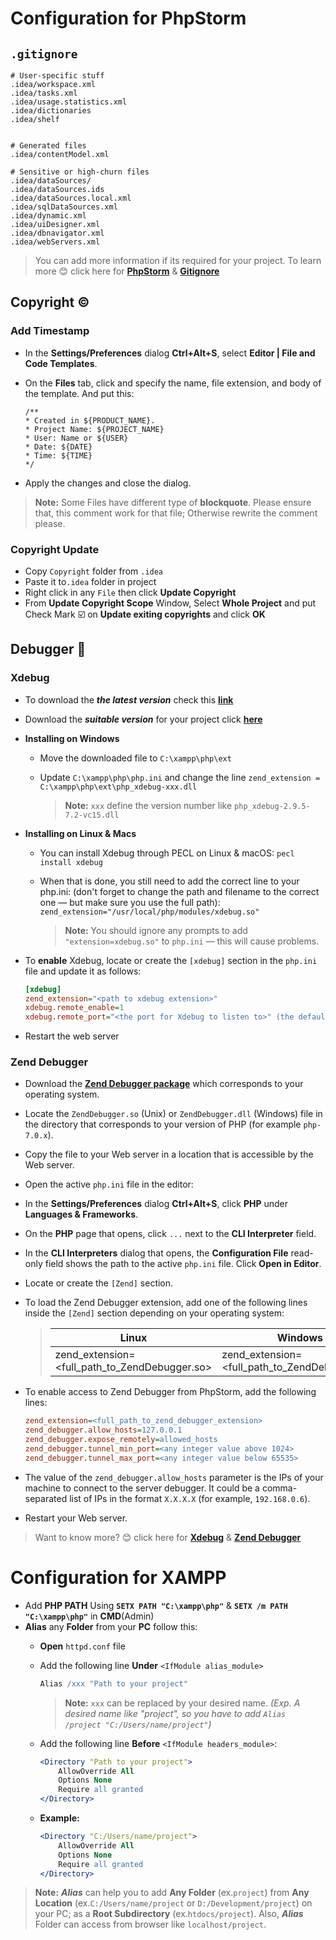 # Configuration for PhpStorm

## ````.gitignore````

````gitignore
# User-specific stuff
.idea/workspace.xml
.idea/tasks.xml
.idea/usage.statistics.xml
.idea/dictionaries
.idea/shelf


# Generated files
.idea/contentModel.xml

# Sensitive or high-churn files
.idea/dataSources/
.idea/dataSources.ids
.idea/dataSources.local.xml
.idea/sqlDataSources.xml
.idea/dynamic.xml
.idea/uiDesigner.xml
.idea/dbnavigator.xml
.idea/webServers.xml
````
> You can add more information if its required for your project. To learn more :blush: click  here for **[PhpStorm](https://intellij-support.jetbrains.com/hc/en-us/articles/206544839)** & **[Gitignore](https://github.com/github/gitignore)**

## Copyright ©
 
### Add Timestamp
* In the **Settings/Preferences** dialog **Ctrl+Alt+S**, select **Editor | File and Code Templates**.

* On the **Files** tab, click  and specify the name, file extension, and body of the template. And put this:

    ````
    /** 
    * Created in ${PRODUCT_NAME}.
    * Project Name: ${PROJECT_NAME}
    * User: Name or ${USER}
    * Date: ${DATE}
    * Time: ${TIME}
    */
    ````
* Apply the changes and close the dialog.

> **Note:** Some Files have different type of **blockquote**. Please ensure that, this comment work for that file; Otherwise rewrite the comment please.

### Copyright Update

* Copy ````Copyright```` folder from ````.idea````
* Paste it to````.idea```` folder in project
* Right click in any ````File```` then click **Update Copyright**
* From **Update Copyright Scope** Window, Select **Whole Project** and put Check Mark :ballot_box_with_check: on **Update exiting copyrights** and click **OK**

## Debugger 🐞

### Xdebug

* To download the ***the latest version*** check this **[link](https://xdebug.org/docs/install)**
* Download the ***suitable version*** for your project click **[here](https://xdebug.org/wizard)**
* **Installing on Windows**
    * Move the downloaded file to ````C:\xampp\php\ext````
    * Update ````C:\xampp\php\php.ini```` and change the line
````zend_extension = C:\xampp\php\ext\php_xdebug-xxx.dll````

        > **Note:** ````xxx```` define the version number like ````php_xdebug-2.9.5-7.2-vc15.dll````

* **Installing on Linux & Macs**
    * You can install Xdebug through PECL on Linux & macOS: ````pecl install xdebug````
    * When that is done, you still need to add the correct line to your php.ini: (don't forget to change the path and filename to the correct one — but make sure you use the full path): ````zend_extension="/usr/local/php/modules/xdebug.so"````
    
        > **Note:** You should ignore any prompts to add ````"extension=xdebug.so"```` to ````php.ini```` — this will cause problems.
* To **enable** Xdebug, locate or create the ````[xdebug]```` section in the ````php.ini```` file and update it as follows:

    ````ini
    [xdebug]
    zend_extension="<path to xdebug extension>"
    xdebug.remote_enable=1
    xdebug.remote_port="<the port for Xdebug to listen to>" (the default port is 9000)
    ````

* Restart the web server

### Zend Debugger

* Download the **[Zend Debugger package](https://www.zend.com/downloads/zend-studio-web-debugger)** which corresponds to your operating system.
* Locate the ````ZendDebugger.so```` (Unix) or ````ZendDebugger.dll```` (Windows) file in the directory that corresponds to your version of PHP (for example ````php-7.0.x````).
* Copy the file to your Web server in a location that is accessible by the Web server.
* Open the active ````php.ini```` file in the editor:
* In the **Settings/Preferences** dialog **Ctrl+Alt+S**, click **PHP** under **Languages & Frameworks**.
* On the **PHP** page that opens, click ````...```` next to the **CLI Interpreter** field.
* In the **CLI Interpreters** dialog that opens, the **Configuration File** read-only field shows the path to the active ````php.ini```` file. Click **Open in Editor**.
* Locate or create the ````[Zend]```` section.
* To load the Zend Debugger extension, add one of the following lines inside the ````[Zend]```` section depending on your operating system:

    >| Linux     | Windows|
    >| ----------- | ----------- |
    >| zend_extension=<full_path_to_ZendDebugger.so> | zend_extension=<full_path_to_ZendDebugger.dll> |

* To enable access to Zend Debugger from PhpStorm, add the following lines:

    ````ini
    zend_extension=<full_path_to_zend_debugger_extension>
    zend_debugger.allow_hosts=127.0.0.1
    zend_debugger.expose_remotely=allowed_hosts
    zend_debugger.tunnel_min_port=<any integer value above 1024>
    zend_debugger.tunnel_max_port=<any integer value below 65535>
    ````

* The value of the ````zend_debugger.allow_hosts```` parameter is the IPs of your machine to connect to the server debugger. It could be a comma-separated list of IPs in the format ````X.X.X.X```` (for example, ````192.168.0.6````).

* Restart your Web server.

>Want to know more? :blush: click here for **[Xdebug](https://www.jetbrains.com/help/phpstorm/2020.1/configuring-xdebug.html?utm_campaign=PS&utm_content=2020.1&utm_medium=link&utm_source=product)** & **[Zend Debugger](https://www.jetbrains.com/help/phpstorm/2020.1/configuring-zend-debugger.html?utm_campaign=PS&utm_content=2020.1&utm_medium=link&utm_source=product)**
# Configuration for XAMPP

* Add **PHP PATH** Using **````SETX PATH "C:\xampp\php"````** & **````SETX /m PATH "C:\xampp\php"````** in **CMD**(Admin)
* **Alias** any **Folder** from your **PC** follow this:
    * **Open** ````httpd.conf```` file
    * Add the following line **Under** ````<IfModule alias_module>````
        ````apache
        Alias /xxx "Path to your project"
        ````
    
        >**Note:** ````xxx```` can be replaced by your desired name. *(Exp. A desired name like "project", so you have to add ````Alias /project "C:/Users/name/project"````)*
    * Add the following line **Before** ````<IfModule headers_module>````:
    
        ````apache
        <Directory "Path to your project">
            AllowOverride All
            Options None
            Require all granted
        </Directory>
        ````
    * **Example:**
        ````apache
        <Directory "C:/Users/name/project">
            AllowOverride All
            Options None
            Require all granted
        </Directory>
        ````
> **Note:** ***Alias*** can help you to add **Any Folder** (ex.````project````) from **Any Location** (ex.````C:/Users/name/project```` or ````D:/Development/project````) on your PC; as a **Root Subdirectory** (ex.````htdocs/project````). Also, ***Alias*** Folder can access from browser like ````localhost/project````.